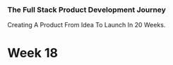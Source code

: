 ### The Full Stack Product Development Journey
Creating A Product From Idea To Launch In 20 Weeks.

# Week 18
